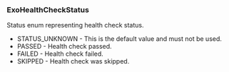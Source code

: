 ### ExoHealthCheckStatus
Status enum representing health check status.

- STATUS_UNKNOWN - This is the default value and must not be used.
- PASSED - Health check passed.
- FAILED - Health check failed.
- SKIPPED - Health check was skipped.

